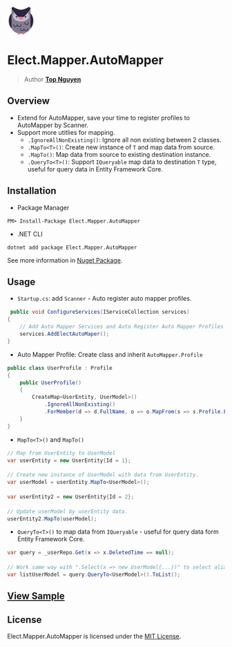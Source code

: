 ﻿![Logo](../../../Logo.png)
# Elect.Mapper.AutoMapper
> Author [**Top Nguyen**](http://topnguyen.net)

## Overview

- Extend for AutoMapper, save your time to register profiles to AutoMapper by Scanner.
- Support more utitlies for mapping.
  + `.IgnoreAllNonExisting()`: Ignore all non existing between 2 classes.
  + `.MapTo<T>()`: Create new instance of `T` and map data from source.
  + `.MapTo()`: Map data from source to existing destination instance.
  + `.QueryTo<T>()`: Support `IQueryable` map data to destination `T` type, useful for query data in Entity Framework Core.

## Installation
- Package Manager
```
PM> Install-Package Elect.Mapper.AutoMapper
```
- .NET CLI
```
dotnet add package Elect.Mapper.AutoMapper
```

See more information in [Nuget Package](https://www.nuget.org/packages/Elect.Mapper.AutoMapper/).

## Usage

- `Startup.cs`: add `Scanner` - Auto register auto mapper profiles.
```c#
 public void ConfigureServices(IServiceCollection services)
{
    // Add Auto Mapper Services and Auto Register Auto Mapper Profiles
    services.AddElectAutoMaper();
}
```

- Auto Mapper Profile: Create class and inherit `AutoMapper.Profile`
```c#
public class UserProfile : Profile
{
    public UserProfile()
    {
        CreateMap<UserEntity, UserModel>()
            .IgnoreAllNonExisting()
            .ForMember(d => d.FullName, o => o.MapFrom(s => s.Profile.FullName));
    }
}
```

- `MapTo<T>()` and `MapTo()`
```c#
// Map from UserEntity to UserModel
var userEntity = new UserEntity{Id = 1};

// Create new instance of UserModel with data from UserEntity.
var userModel = userEntity.MapTo<UserModel>(); 

var userEntity2 = new UserEntity{Id = 2};

// Update userModel by userEntity data.
userEntity2.MapTo(userModel);
```

- `QueryTo<T>()` to map data from `IQueryable` - useful for query data form Entity Framework Core.
```c#
var query = _userRepo.Get(x => x.DeletedTime == null);

// Work same way with ".Select(x => new UserModel{...})" to select alias from Database.
var listUserModel = query.QueryTo<UserModel>().ToList();
```

## [View Sample](../../../samples/Mapper/Elect.Sample.Mapper.AutoMapper/README.md)

## License
Elect.Mapper.AutoMapper is licensed under the [MIT License](../../../LICENSE).